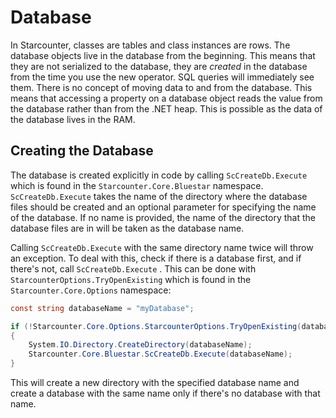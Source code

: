# Database

In Starcounter, classes are tables and class instances are rows. The database objects live in the database from the beginning. This means that they are not serialized to the database, they are _created_ in the database from the time you use the new operator. SQL queries will immediately see them. There is no concept of moving data to and from the database. This means that accessing a property on a database object reads the value from the database rather than from the .NET heap. This is possible as the data of the database lives in the RAM.

## Creating the Database

The database is created explicitly in code by calling `ScCreateDb.Execute` which is found in the `Starcounter.Core.Bluestar` namespace. `ScCreateDb.Execute` takes the name of the directory where the database files should be created and an optional parameter for specifying the name of the database. If no name is provided, the name of the directory that the database files are in will be taken as the database name. 

Calling `ScCreateDb.Execute` with the same directory name twice will throw an exception. To deal with this, check if there is a database first, and if there's not, call `ScCreateDb.Execute` . This can be done with `StarcounterOptions.TryOpenExisting` which is found in the `Starcounter.Core.Options` namespace:

```csharp
const string databaseName = "myDatabase";

if (!Starcounter.Core.Options.StarcounterOptions.TryOpenExisting(databaseName))
{
    System.IO.Directory.CreateDirectory(databaseName);
    Starcounter.Core.Bluestar.ScCreateDb.Execute(databaseName);
}
```

This will create a new directory with the specified database name and create a database with the same name only if there's no database with that name. 

  
 

